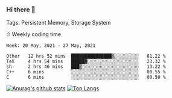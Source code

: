 ### Hi there 👋

Tags: Persistent Memory, Storage System

<!--

[![Anurag's github stats](https://github-readme-stats.vercel.app/api?username=wwyf)](https://github.com/anuraghazra/github-readme-stats)

[![Anurag's github stats](https://github-readme-stats.vercel.app/api?username=wwyf&count_private=true)](https://github.com/anuraghazra/github-readme-stats)


[![Top Langs](https://github-readme-stats.vercel.app/api/top-langs/?username=wwyf&count_private=true&&hide=jupyter%20notebook,html)](https://github.com/anuraghazra/github-readme-stats)



-->


⏱ Weekly coding time

<!--START_SECTION:waka-->
```text
Week: 20 May, 2021 - 27 May, 2021

Other   12 hrs 52 mins  ███████████████▒░░░░░░░░░   61.22 % 
TeX     4 hrs 54 mins   █████▓░░░░░░░░░░░░░░░░░░░   23.32 % 
sh      2 hrs 46 mins   ███▒░░░░░░░░░░░░░░░░░░░░░   13.22 % 
C++     6 mins          ░░░░░░░░░░░░░░░░░░░░░░░░░   00.55 % 
C       6 mins          ░░░░░░░░░░░░░░░░░░░░░░░░░   00.50 % 
```
<!--END_SECTION:waka-->



[![Anurag's github stats](https://github-readme-stats.vercel.app/api?username=wwyf&count_private=true&show_icons=true&hide_border=true)](https://github.com/anuraghazra/github-readme-stats) [![Top Langs](https://github-readme-stats.vercel.app/api/top-langs/?username=wwyf&count_private=true&hide=jupyter%20notebook,html,OpenEdge%20ABL&langs_count=10&layout=compact&hide_border=true)](https://github.com/anuraghazra/github-readme-stats)

<!--

[![willianrod's wakatime stats](https://github-readme-stats.vercel.app/api/wakatime?username=wwyf)](https://github.com/anuraghazra/github-readme-stats)


-->
